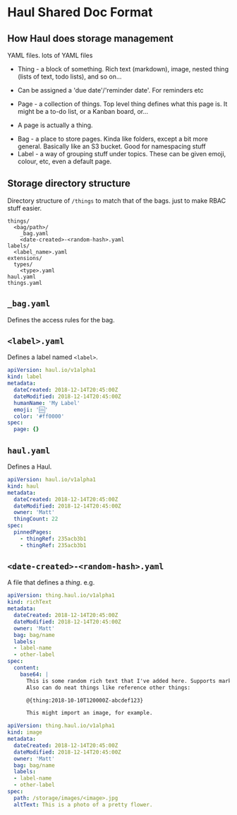 # Haul Shared Doc Format

## How Haul does storage management

YAML files. lots of YAML files

* Thing - a block of something. Rich text (markdown), image, nested thing (lists of text, todo lists), and so on...
 - Can be assigned a 'due date'/'reminder date'. For reminders etc
* Page - a collection of things. Top level thing defines what this page is. It might be a to-do list, or a Kanban board, or...
 - A page is actually a thing.
* Bag - a place to store pages. Kinda like folders, except a bit more general. Basically like an S3 bucket. Good for namespacing stuff
* Label - a way of grouping stuff under topics. These can be given emoji, colour, etc, even a default page.

## Storage directory structure
Directory structure of `/things` to match that of the bags. just to make RBAC stuff easier.

```
things/
  <bag/path>/
    _bag.yaml
    <date-created>-<random-hash>.yaml
labels/
  <label_name>.yaml
extensions/
  types/
    <type>.yaml
haul.yaml
things.yaml
```

## `_bag.yaml`

Defines the access rules for the bag.

## `<label>.yaml`
Defines a label named `<label>`.

```yaml
apiVersion: haul.io/v1alpha1
kind: label
metadata:
  dateCreated: 2018-12-14T20:45:00Z
  dateModified: 2018-12-14T20:45:00Z
  humanName: 'My Label'
  emoji: '🆒'
  color: '#ff0000'
spec:
  page: {}
```

## `haul.yaml`

Defines a Haul.

```yaml
apiVersion: haul.io/v1alpha1
kind: haul
metadata:
  dateCreated: 2018-12-14T20:45:00Z
  dateModified: 2018-12-14T20:45:00Z
  owner: 'Matt'
  thingCount: 22
spec:
  pinnedPages:
    - thingRef: 235acb3b1
    - thingRef: 235acb3b1
```

## `<date-created>-<random-hash>.yaml`

A file that defines a _thing_. e.g.

```yaml
apiVersion: thing.haul.io/v1alpha1
kind: richText
metadata:
  dateCreated: 2018-12-14T20:45:00Z
  dateModified: 2018-12-14T20:45:00Z
  owner: 'Matt'
  bag: bag/name
  labels:
  - label-name
  - other-label
spec:
  content:
    base64: |
      This is some random rich text that I've added here. Supports markdown etc.
      Also can do neat things like reference other things:

      @{thing:2018-10-10T120000Z-abcdef123}

      This might import an image, for example.
```

```yaml
apiVersion: thing.haul.io/v1alpha1
kind: image
metadata:
  dateCreated: 2018-12-14T20:45:00Z
  dateModified: 2018-12-14T20:45:00Z
  owner: 'Matt'
  bag: bag/name
  labels:
  - label-name
  - other-label
spec:
  path: /storage/images/<image>.jpg
  altText: This is a photo of a pretty flower.
```
